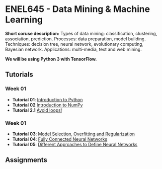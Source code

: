 # ENEL645 - Data Mining & Machine Learning

**Short coruse description:** Types of data mining: classification, clustering, association, prediction. 
Processes: data preparation, model building. Techniques: decision tree, neural network, 
evolutionary computing, Bayesian network. Applications: multi-media, text and web mining.

**We will be using Python 3 with TensorFlow.**

## Tutorials

### Week 01   
- **Tutorial 01**: [Introduction to Python](JNotebooks/tutorial01-python.ipynb)
- **Tutorial 02** [Introduction to NumPy](JNotebooks/tutorial02-numpy.ipynb)
- **Tutorial 2.1** [Avoid loops!](JNotebooks/tutorial02_1_python_sumpy_programming_style.ipynb)


### Week 01
- **Tutorial 03**: [Model Selection, Overfitting and Regularization](JNotebooks/tutorial03-overfitting_regularization.ipynb)
- **Tutorial 04**: [Fully Connected Neural Networks](JNotebooks/tutorial04_fully_connected_neural_network_2D_synthetic_example.ipynb)
- **Tutorial 05**: [Different Approaches to Define Neural Networks](JNotebooks/tutorial05_different_approaches_to_define_neural_networks_keras.ipynb)

## Assignments


